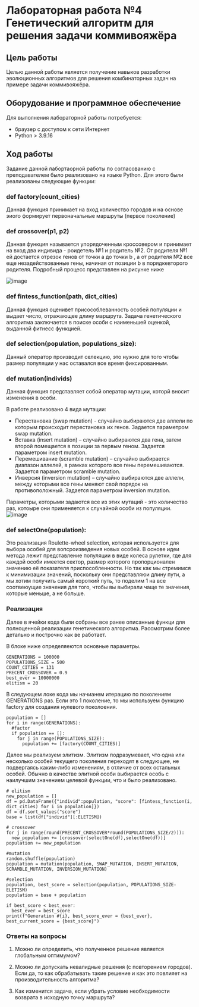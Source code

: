 # Лабораторная работа №4 Генетический алгоритм для решения задачи коммивояжёра
## Цель работы
Целью данной работы является получение навыков разработки эволюционных алгоритмов для решения комбинаторных задач на примере задачи коммивояжёра.
## Оборудование и программное обеспечение
Для выполнения лабораторной работы потребуется:
* браузер с доступом к сети Интернет
* Python > 3.9.16
## Ход работы
Задание данной лабортаорной работы по согласованию с преподавателем было реализовано на языке Python. Для этого были реализованы следующие функции:

### def factory(count_cities)
Данная функция принимает на вход количество городов и на основе эиого формирует первоначальные маршруты (первое поколение)

### def crossover(p1, p2)
Данная функция называется упорядоченным кроссовером и принимает на вход два индивида -  роидетель №1 и родитель №2. 
От родителя №1 ей достается отрезок генов от точки  a до точки b , а от родителя №2  все еще незадействованные гены, 
начиная от позиции b в порядкевторого родителя. Подробный процесс представлен на рисунке ниже


![image](https://user-images.githubusercontent.com/91135334/224931099-6895d279-bfd1-4f62-9e30-5fd6aabc6694.png)

### def fintess_function(path, dict_cities)

Данная функция оценивет присособлеванность особей популяции и выдает число, отражающее длину маршрута. Задача генетического алгоритма заключается в поиске особи с наименьшей оценкой, выданной фитнесс функцией.

### def selection(population, populations_size):
Данный оператор производит селекцию, это нужно для того чтобы размер популяции у нас оставался все время фиксированным.

### def mutation(individs)

Данная функция представляет собой оператор мутации, которй вносит изменения в особи.

В работе реализовано 4 вида мутации: 

* Перестановка (swap mutation) - случайно выбираются две аллели по которым происходит перестановка их генов. Задается параметром swap mutation.
* Вставка (insert mutation) – случайно выбираются два гена, затем второй помещается в позиции за первым геном. Задается параметром insert mutation.
* Перемешивание (scramble mutation) – случайно выбирается диапазон аллелей, в рамках которого все гены перемешиваются. Задается параметром  scramble mutation.
* Инверсия (inversion mutation) – случайно выбираются две аллели, между которыми все гены меняют свой порядок на противоположный. Задается параметром inversion mutation.

Параметры, которыми задаются все из этих мутаций - это количество раз, котоыре они применяется к случайной особи из популяции. 
![image](https://user-images.githubusercontent.com/91135334/224950933-4f2e8558-5d12-42a0-b186-3213955cafcb.png)

### def selectOne(population):

Это реализация Roulette-wheel selection, которая используется для выбора особей для вопсроизведения новых особей. В основе идеи метода лежит представление популяции в виде колеса рулетки, где для каждой особи имеется сектор, размер которого пропорционален значению её показателя приспособленности. Но так как мы стремимся к минимизации значений, поскольку они представляюи длину пути, а мы хотим получить самый короткий путь, то поделим 1 на все соотвеюущие значения для того, чтобы вы выбирали чаще те значения, которые меньше, а не больше. 

### Реализация

Далее в ячейки кода были собраны все ранее описанные функци для полноценной реализации генетического алгоритма. Рассмотрим более детально и построчно как ве работает.

В блоке ниже определяеются основные параметры.
```python3
GENERATIONS = 100000
POPULATIONS_SIZE = 500
COUNT_CITIES = 131
PRECENT_CROSSOVER = 0.9
best_ever = 10000000
elitism = 20 
```

В следующем локе кода мы начианем итерацию по поколениям GENERATIONS раз. Если это 1 поколение, то мы используем функцию  factory для создания нулевого поколоения.
```python3
population = []
for i in range(GENERATIONS):
  #factor
  if population == []:
    for j in range(POPULATIONS_SIZE):
      population += [factory(COUNT_CITIES)]
```
Далее мы реализуем элитизм. Элитизм подразумевает, что одна или несколько особей текущего поколения переходят в следующее, не подвергаясь каким-либо изменениям, в отличие от всех остальных особей. Обычно в качестве элитной особи выбирается особь с наилучшим значением целевой функции, что и было реализовано.

```python3
# elitism
new_population = []
df = pd.DataFrame({"individ":population, "score": [fintess_function(i, dict_cities) for i in population]})
df = df.sort_values("score")
base = list(df["individ"][:ELETISM])
```

```python3
# crossover
for j in range(round(PRECENT_CROSSOVER*round(POPULATIONS_SIZE/2))):
  new_population += [crossover(selectOne(df),selectOne(df))]
population += new_population
```


```python3
#mutation
random.shuffle(population)
population = mutation(population, SWAP_MUTATION, INSERT_MUTATION, SCRAMBLE_MUTATION, INVERSION_MUTATION)
```

```python3
#selection
population, best_score = selection(population, POPULATIONS_SIZE- ELETISM)
population = base + population
```

```
if best_score < best_ever:
  best_ever = best_score
print(f"Generation #{i}, best_score_ever = {best_ever}, best_current_score = {best_score}")
```

### Ответы на вопросы

1. Можно ли определить, что полученное решение является глобальным оптимумом?


2. Можно ли допускать невалидные решения (с повторением городов). Если да, то как обрабатывать такие решение и как это повлияет на производительность алгоритма?


3. Как изменится задача, если убрать условие необходимости возврата в исходную точку маршрута?






